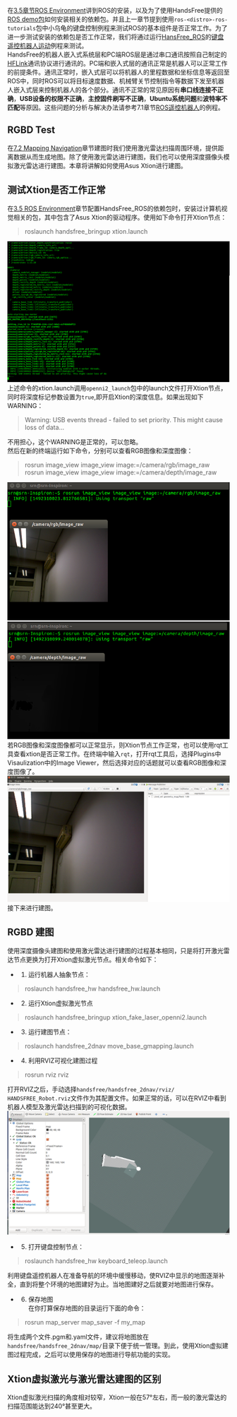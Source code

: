 在[3.5章节ROS Environment](https://github.com/HANDS-FREE/HANDS-FREE.github.io/wiki/3.5-ROS-Environment)讲到ROS的安装，以及为了使用HandsFree提供的[ROS demo包](https://github.com/HANDS-FREE/handsfree)如何安装相关的依赖包。并且上一章节提到使用`ros-<distro>-ros-tutorials`包中小乌龟的键盘控制例程来测试ROS的基本组件是否正常工作。为了进一步测试安装的依赖包是否工作正常，我们将通过运行[HansFree_ROS](https://github.com/HANDS-FREE/HANDS-FREE.github.io/wiki/7.-HandsFree-ROS)的[键盘遥控机器人运动](https://github.com/HANDS-FREE/HANDS-FREE.github.io/wiki/7.1-Teleop)例程来测试。  
HandsFree的机器人嵌入式系统层和PC端ROS层是通过串口通讯按照自己制定的[HFLink](https://github.com/HANDS-FREE/HANDS-FREE.github.io/wiki/6.5-RoboLink)通讯协议进行通讯的。PC端和嵌入式层的通讯正常是机器人可以正常工作的前提条件。通讯正常时，嵌入式层可以将机器人的里程数据和坐标信息等返回至ROS中，同时ROS可以将目标速度数据、机械臂关节控制指令等数据下发至机器人嵌入式层来控制机器人的各个部分。通讯不正常的常见原因有**串口线连接不正确**，**USB设备的权限不正确**，**主控固件刷写不正确**，**Ubuntu系统问题**和**波特率不匹配**等原因。这些问题的分析与解决办法请参考7.1章节[ROS遥控机器人](https://github.com/HANDS-FREE/HANDS-FREE.github.io/wiki/7.1-Teleop)的例程。  


## RGBD Test ##  
在[7.2 Mapping Navigation](https://github.com/HANDS-FREE/HANDS-FREE.github.io/wiki/7.2-Mapping-Navigation)章节建图时我们使用激光雷达扫描周围环境，提供距离数据从而生成地图。除了使用激光雷达进行建图，我们也可以使用深度摄像头模拟激光雷达进行建图。本章将讲解如何使用Asus Xtion进行建图。  

## 测试Xtion是否工作正常 ##  
在[3.5 ROS Environment](https://github.com/HANDS-FREE/HANDS-FREE.github.io/wiki/3.5-ROS-Environment)章节配置HandsFree_ROS的依赖包时，安装过计算机视觉相关的包，其中包含了Asus Xtion的驱动程序。使用如下命令打开Xtion节点：  
>roslaunch handsfree_bringup xtion.launch  

![picture](https://github.com/doctorsrn/git_test/blob/master/HandsFree_ROS/7/7.3/3_launch_xtion.png?raw=true)
上述命令的xtion.launch调用`openni2_launch`包中的launch文件打开Xtion节点，同时将深度标记参数设置为`true`,即开启Xtion的深度信息。如果出现如下WARNING：  
>Warning: USB events thread - failed to set priority. This might cause loss of data...

不用担心，这个WARNING是正常的，可以忽略。  
然后在新的终端运行如下命令，分别可以查看RGB图像和深度图像：  
>rosrun image_view image_view image:=/camera/rgb/image_raw  
>rosrun image_view image_view image:=/camera/depth/image_raw  

![picture](https://github.com/doctorsrn/git_test/blob/master/HandsFree_ROS/7/7.3/3_xtion_rgb_display.png?raw=true)
![picture](https://github.com/doctorsrn/git_test/blob/master/HandsFree_ROS/7/7.3/3_xtion_depth_display.png?raw=true)  
若RGB图像和深度图像都可以正常显示，则Xtion节点工作正常，也可以使用rqt工具查看xtion是否正常工作。在终端中输入`rqt`，打开rqt工具后，选择Plugins中Visaulization中的Image Viewer，然后选择对应的话题就可以查看RGB图像和深度图像了。  
![picture](https://github.com/doctorsrn/git_test/blob/master/HandsFree_ROS/7/7.3/3_rqt_xtion_rgb_display.png?raw=true) 
接下来进行建图。  

## RGBD 建图 ##  
使用深度摄像头建图和使用激光雷达进行建图的过程基本相同，只是将打开激光雷达节点更换为打开Xtion虚拟激光节点。相关命令如下：  
+ 1) 运行机器人抽象节点：  
 >roslaunch handsfree_hw handsfree_hw.launch  

+ 2) 运行Xtion虚拟激光节点   
>roslaunch handsfree_bringup xtion_fake_laser_openni2.launch


+ 3) 运行建图节点：  
>roslaunch handsfree_2dnav move_base_gmapping.launch  

+ 4) 利用RVIZ可视化建图过程  
>rosrun rviz rviz  

 打开RVIZ之后，手动选择`handsfree/handsfree_2dnav/rviz/ HANDSFREE_Robot.rviz`文件作为其配置文件。如果正常的话，可以在RVIZ中看到机器人模型及激光雷达扫描到的可视化数据。 
![picture](https://github.com/doctorsrn/git_test/blob/master/HandsFree_ROS/7/7.3/3_xtion_fake_laser.png?raw=true)   

+ 5) 打开键盘控制节点：  
 >roslaunch handsfree_hw keyboard_teleop.launch  

 利用键盘遥控机器人在准备导航的环境中缓慢移动，使RVIZ中显示的地图逐渐补全，直到将整个环境的地图建好为止。当地图建好之后就要对地图进行保存。  

+ 6) 保存地图  
在你打算保存地图的目录运行下面的命令：    
>rosrun map_server map_saver -f my_map  

将生成两个文件.pgm和.yaml文件，建议将地图放在`handsfree/handsfree_2dnav/map/`目录下便于统一管理。到此，使用Xtion虚拟建图过程完成，之后可以使用保存的地图进行导航功能的实现。  

## Xtion虚拟激光与激光雷达建图的区别 ##  
Xtion虚拟激光扫描的角度相对较窄，Xtion一般在57°左右，而一般的激光雷达的扫描范围能达到240°甚至更大。
